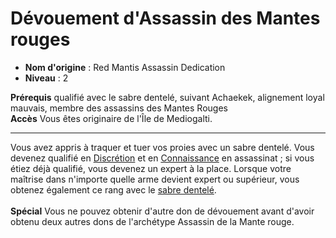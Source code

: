 # Dévouement d'Assassin des Mantes rouges

 * **Nom d'origine** : Red Mantis Assassin Dedication
 * **Niveau** : 2


<p><span id="ctl00_MainContent_DetailedOutput"><strong>Prérequis</strong> qualifié avec le sabre dentelé, suivant Achaekek, alignement loyal mauvais, membre des assassins des Mantes Rouges<br><strong>Accès</strong> Vous êtes originaire de l'Île de Mediogalti.<br></span></p>
<hr>
<p>Vous avez appris à traquer et tuer vos proies avec un sabre dentelé. Vous devenez qualifié en <a href="https://2e.aonprd.com/Skills.aspx?ID=15">Discrétion</a> et en <a href="https://2e.aonprd.com/Skills.aspx?ID=8">Connaissance</a> en assassinat ; si vous étiez déjà qualifié, vous devenez un expert à la place. Lorsque votre maîtrise dans n'importe quelle arme devient expert ou supérieur, vous obtenez également ce rang avec le <a href="https://2e.aonprd.com/Weapons.aspx?ID=65">sabre dentelé</a>.<br><br><strong>Spécial</strong> Vous ne pouvez obtenir d'autre don de dévouement avant d'avoir obtenu deux autres dons de l'archétype Assassin de la Mante rouge.&nbsp;</p>